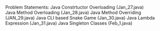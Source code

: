Problem Statements:
Java Constrtuctor Overloading (Jan_27.java)   
Java Method Overloading (Jan_28.java)
Java Method Overriding (JAN_29.java)
Java CLI based Snake Game (Jan_30.java)
Java Lambda Expression (Jan_31.java)
Java Singleton Classes (Feb_1.java)

